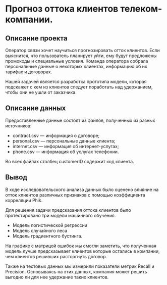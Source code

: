 # Прогноз оттока клиентов телеком-компании.

## Описание проекта
Оператор связи хочет научиться прогнозировать отток клиентов. Если выяснится, что пользователь планирует уйти, ему будут предложены промокоды и специальные условия. Команда оператора собрала персональные данные о некоторых клиентах, информацию об их тарифах и договорах.

Нашей задачей является разработка прототипа модели, которая подскажет с кем из клиентов следует поработать над удержанием, чтобы они не ушли от заказчика.

## Описание данных

Предоставленные данные состоят из файлов, полученных из разных источников:

 - contract.csv — информация о договоре;
 - personal.csv — персональные данные клиента;
 - internet.csv — информация об интернет-услугах;
 - phone.csv — информация об услугах телефонии.

Во всех файлах столбец customerID содержит код клиента.

## Вывод

В ходе исследовательского анализа данных было оценено влияние на отток клиентов различных признаков с помощью коэффициента корреляции Phik. 

Для решения задачи предсказания оттока клиентов было протестировано три модели машинного обучения.

 - Модель логистической регрессии
 - Модель случайного леса
 - Модель градиентного бустинга.

На графике с матрицой ошибок мы смогли заметить, что полученная модель лучше предсказывает клиентов которые остались в компании, чем клиентов решивших расторгнуть договор. 

Также на тестовых данных мы измерили показатели метрик Recall и Precision. Основываясь на этих данных, компания может решить выгодно ли для нее удержание таких клиентов.
